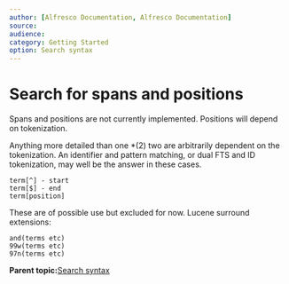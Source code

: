 ```yaml
---
author: [Alfresco Documentation, Alfresco Documentation]
source: 
audience: 
category: Getting Started
option: Search syntax
---
```


# Search for spans and positions

Spans and positions are not currently implemented. Positions will depend on tokenization.

Anything more detailed than one \*\(2\) two are arbitrarily dependent on the tokenization. An identifier and pattern matching, or dual FTS and ID tokenization, may well be the answer in these cases.

```
term[^] - start 
term[$] - end 
term[position]
```

These are of possible use but excluded for now. Lucene surround extensions:

```
and(terms etc) 
99w(terms etc) 
97n(terms etc)
```

**Parent topic:**[Search syntax](../concepts/rm-searchsyntax-intro.md)

